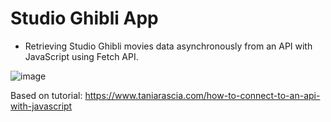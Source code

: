 # Studio Ghibli App

- Retrieving Studio Ghibli movies data asynchronously from an API with JavaScript using Fetch API.

![image](https://user-images.githubusercontent.com/33550545/118376765-562b3880-b5a0-11eb-9418-11c88cadfe7e.png)

Based on tutorial: https://www.taniarascia.com/how-to-connect-to-an-api-with-javascript
